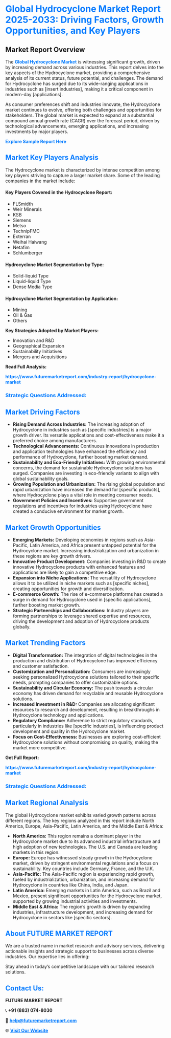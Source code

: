 <h1 style="color: #007BFF;">Global Hydrocyclone Market Report 2025-2033: Driving Factors, Growth Opportunities, and Key Players</h1>

<section id="overview">
<h2>Market Report Overview</h2>
<p>The <a href="https://www.futuremarketreport.com/industry-report/hydrocyclone-market" style="color: #007BFF; text-decoration: none;"><strong>Global Hydrocyclone Market</strong></a> is witnessing significant growth, driven by increasing demand across various industries. This report delves into the key aspects of the Hydrocyclone market, providing a comprehensive analysis of its current status, future potential, and challenges. The demand for Hydrocyclone has surged due to its wide-ranging applications in industries such as [insert industries], making it a critical component in modern-day [applications].</p>
<p>As consumer preferences shift and industries innovate, the Hydrocyclone market continues to evolve, offering both challenges and opportunities for stakeholders. The global market is expected to expand at a substantial compound annual growth rate (CAGR) over the forecast period, driven by technological advancements, emerging applications, and increasing investments by major players.</p>
</section>

<section id="overview">
<p><a href="https://www.futuremarketreport.com/request-sample/reportId=84420" style="color: #007BFF; text-decoration: none;"><strong>Explore Sample Report Here</strong></a></p>
</section>

<section id="key-players">
<h2 style="color: #007BFF;">Market Key Players Analysis</h2>
<p>The Hydrocyclone market is characterized by intense competition among key players striving to capture a larger market share. Some of the leading companies in the market include:</p>
<h4>Key Players Covered in the Hydrocyclone Report:</h4>
<ul><li>FLSmidth</li><li>Weir Minerals</li><li>KSB</li><li>Siemens</li><li>Metso</li><li>TechnipFMC</li><li>Exterran</li><li>Weihai Haiwang</li><li>Netafim</li><li>Schlumberger</li></ul>
<h4>Hydrocyclone Market Segmentation by Type:</h4>
<ul><li>Solid-liquid Type</li><li>Liquid-liquid Type</li><li>Dense Media Type</li></ul>

<h4>Hydrocyclone Market Segmentation by Application:</h4>
<ul><li>Mining</li><li>Oil &amp; Gas</li><li>Others</li></ul>
<p><strong>Key Strategies Adopted by Market Players:</strong></p>
<ul>
<li>Innovation and R&D</li>
<li>Geographical Expansion</li>
<li>Sustainability Initiatives</li>
<li>Mergers and Acquisitions</li>
</ul>
</section>

<section>
<p><strong>Read Full Analysis: </strong></p><a href="https://www.futuremarketreport.com/industry-report/hydrocyclone-market" style="color: #007BFF; text-decoration: none;"><strong>https://www.futuremarketreport.com/industry-report/hydrocyclone-market</strong></a>
<h3 style="color: #007BFF;">Strategic Questions Addressed:</h3>
</section>

<section id="driving-factors">
<h2 style="color: #007BFF;">Market Driving Factors</h2>
<ul>
<li><strong>Rising Demand Across Industries:</strong> The increasing adoption of Hydrocyclone in industries such as [specific industries] is a major growth driver. Its versatile applications and cost-effectiveness make it a preferred choice among manufacturers.</li>
<li><strong>Technological Advancements:</strong> Continuous innovations in production and application technologies have enhanced the efficiency and performance of Hydrocyclone, further boosting market demand.</li>
<li><strong>Sustainability and Eco-Friendly Initiatives:</strong> With growing environmental concerns, the demand for sustainable Hydrocyclone solutions has surged. Companies are investing in eco-friendly variants to align with global sustainability goals.</li>
<li><strong>Growing Population and Urbanization:</strong> The rising global population and rapid urbanization have increased the demand for [specific products], where Hydrocyclone plays a vital role in meeting consumer needs.</li>
<li><strong>Government Policies and Incentives:</strong> Supportive government regulations and incentives for industries using Hydrocyclone have created a conducive environment for market growth.</li>
</ul>
</section>

<section id="growth-opportunities">
<h2 style="color: #007BFF;">Market Growth Opportunities</h2>
<ul>
<li><strong>Emerging Markets:</strong> Developing economies in regions such as Asia-Pacific, Latin America, and Africa present untapped potential for the Hydrocyclone market. Increasing industrialization and urbanization in these regions are key growth drivers.</li>
<li><strong>Innovative Product Development:</strong> Companies investing in R&D to create innovative Hydrocyclone products with enhanced features and applications are likely to gain a competitive edge.</li>
<li><strong>Expansion into Niche Applications:</strong> The versatility of Hydrocyclone allows it to be utilized in niche markets such as [specific niches], creating opportunities for growth and diversification.</li>
<li><strong>E-commerce Growth:</strong> The rise of e-commerce platforms has created a surge in demand for Hydrocyclone used in [specific applications], further boosting market growth.</li>
<li><strong>Strategic Partnerships and Collaborations:</strong> Industry players are forming partnerships to leverage shared expertise and resources, driving the development and adoption of Hydrocyclone products globally.</li>
</ul>
</section>

<section id="trending-factors">
<h2 style="color: #007BFF;">Market Trending Factors</h2>
<ul>
<li><strong>Digital Transformation:</strong> The integration of digital technologies in the production and distribution of Hydrocyclone has improved efficiency and customer satisfaction.</li>
<li><strong>Customization and Personalization:</strong> Consumers are increasingly seeking personalized Hydrocyclone solutions tailored to their specific needs, prompting companies to offer customizable options.</li>
<li><strong>Sustainability and Circular Economy:</strong> The push towards a circular economy has driven demand for recyclable and reusable Hydrocyclone solutions.</li>
<li><strong>Increased Investment in R&D:</strong> Companies are allocating significant resources to research and development, resulting in breakthroughs in Hydrocyclone technology and applications.</li>
<li><strong>Regulatory Compliance:</strong> Adherence to strict regulatory standards, particularly in industries like [specific industries], is influencing product development and quality in the Hydrocyclone market.</li>
<li><strong>Focus on Cost-Effectiveness:</strong> Businesses are exploring cost-efficient Hydrocyclone solutions without compromising on quality, making the market more competitive.</li>
</ul>
</section>

<section>
<p><strong>Get Full Report: </strong></p><a href="https://www.futuremarketreport.com/industry-report/hydrocyclone-market" style="color: #007BFF; text-decoration: none;"><strong>https://www.futuremarketreport.com/industry-report/hydrocyclone-market</strong></a>
<h3 style="color: #007BFF;">Strategic Questions Addressed:</h3>
</section>


<section id="regional-analysis">
<h2 style="color: #007BFF;">Market Regional Analysis</h2>
<p>The global Hydrocyclone market exhibits varied growth patterns across different regions. The key regions analyzed in this report include North America, Europe, Asia-Pacific, Latin America, and the Middle East & Africa:</p>
<ul>
<li><strong>North America:</strong> This region remains a dominant player in the Hydrocyclone market due to its advanced industrial infrastructure and high adoption of new technologies. The U.S. and Canada are leading markets in this region.</li>
<li><strong>Europe:</strong> Europe has witnessed steady growth in the Hydrocyclone market, driven by stringent environmental regulations and a focus on sustainability. Key countries include Germany, France, and the U.K.</li>
<li><strong>Asia-Pacific:</strong> The Asia-Pacific region is experiencing rapid growth, fueled by industrialization, urbanization, and increasing demand for Hydrocyclone in countries like China, India, and Japan.</li>
<li><strong>Latin America:</strong> Emerging markets in Latin America, such as Brazil and Mexico, present significant opportunities for the Hydrocyclone market, supported by growing industrial activities and investments.</li>
<li><strong>Middle East & Africa:</strong> The region’s growth is driven by expanding industries, infrastructure development, and increasing demand for Hydrocyclone in sectors like [specific sectors].</li>
</ul>
</section>

<footer>
<h2 style="color: #007BFF;">About FUTURE MARKET REPORT</h2>
<p>We are a trusted name in market research and advisory services, delivering actionable insights and strategic support to businesses across diverse industries. Our expertise lies in offering:</p>

<p>Stay ahead in today’s competitive landscape with our tailored research solutions.</p>

<h2 style="color: #007BFF;">Contact Us:</h2>
<p><strong>FUTURE MARKET REPORT</strong></p>
<p>📞 <strong>+91 (883) 074-8030</strong></p>
<p>📧 <strong><a href="mailto:help@futuremarketreport.com" style="color: #007BFF;">help@futuremarketreport.com</a></strong></p>
<p>🌐 <strong><a href="https://www.futuremarketreport.com/" style="color: #007BFF;">Visit Our Website</a></strong></p>
</footer>